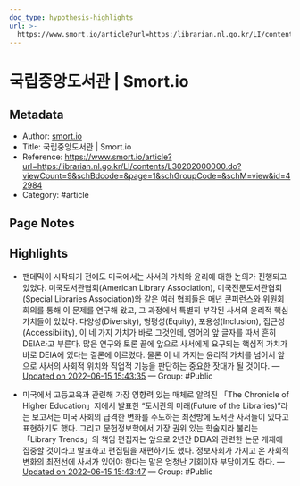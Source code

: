 ```yaml
---
doc_type: hypothesis-highlights
url: >-
  https://www.smort.io/article?url=https:/librarian.nl.go.kr/LI/contents/L30202000000.do?viewCount=9&schBdcode=&page=1&schGroupCode=&schM=view&id=42984
---
```


# 국립중앙도서관 | Smort.io

## Metadata
- Author: [smort.io]()
- Title: 국립중앙도서관 | Smort.io
- Reference: https://www.smort.io/article?url=https:/librarian.nl.go.kr/LI/contents/L30202000000.do?viewCount=9&schBdcode=&page=1&schGroupCode=&schM=view&id=42984
- Category: #article

## Page Notes
## Highlights
- 팬데믹이 시작되기 전에도 미국에서는 사서의 가치와 윤리에 대한 논의가 진행되고 있었다. 미국도서관협회(American Library Association), 미국전문도서관협회(Special Libraries Association)와 같은 여러 협회들은 매년 콘퍼런스와 위원회 회의를 통해 이 문제를 연구해 왔고, 그 과정에서 특별히 부각된 사서의 윤리적 핵심 가치들이 있었다. 다양성(Diversity), 형평성(Equity), 포용성(Inclusion), 접근성(Accessibility), 이 네 가지 가치가 바로 그것인데, 영어의 앞 글자를 따서 흔히 DEIA라고 부른다. 많은 연구와 토론 끝에 앞으로 사서에게 요구되는 핵심적 가치가 바로 DEIA에 있다는 결론에 이르렀다. 물론 이 네 가지는 윤리적 가치를 넘어서 앞으로 사서의 사회적 위치와 직업적 기능을 판단하는 중요한 잣대가 될 것이다. — [Updated on 2022-06-15 15:43:35](https://hyp.is/esqnYux2EeyuD6fNCGOJGQ/www.smort.io/article?url=https:/librarian.nl.go.kr/LI/contents/L30202000000.do?viewCount=9&schBdcode=&page=1&schGroupCode=&schM=view&id=42984) — Group: #Public

- 미국에서 고등교육과 관련해 가장 영향력 있는 매체로 알려진 「The Chronicle of Higher Education」지에서 발표한 “도서관의 미래(Future of the Libraries)”라는 보고서는 미국 사회의 급격한 변화를 주도하는 최전방에 도서관 사서들이 있다고 표현하기도 했다. 그리고 문헌정보학에서 가장 권위 있는 학술지라 불리는 「Library Trends」의 책임 편집자는 앞으로 2년간 DEIA와 관련한 논문 게재에 집중할 것이라고 발표하고 편집팀을 재편하기도 했다. 정보사회가 가지고 온 사회적 변화의 최전선에 사서가 있어야 한다는 말은 엄청난 기회이자 부담이기도 하다. — [Updated on 2022-06-15 15:43:47](https://hyp.is/gjBJlOx2EeyyQxeCBUfzhw/www.smort.io/article?url=https:/librarian.nl.go.kr/LI/contents/L30202000000.do?viewCount=9&schBdcode=&page=1&schGroupCode=&schM=view&id=42984) — Group: #Public



